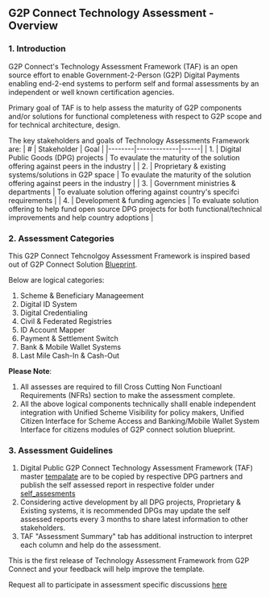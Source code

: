 ## G2P Connect Technology Assessment - Overview

### 1. Introduction

G2P Connect's Technology Assessment Framework (TAF) is an open source effort to enable Government-2-Person (G2P) Digital Payments enabling end-2-end systems to perform self and formal assessments by an independent or well known certification agencies. 

Primary goal of TAF is to help assess the maturity of G2P components and/or solutions for functional completeness with respect to G2P scope and for technical architecture, design.

The key stakeholders and goals of Technology Assessments Framework are:
| # | Stakeholder | Goal | 
|--------|-------------|------|
| 1. | Digital Public Goods (DPG) projects | To evaulate the maturity of the solution offering against peers in the industry |
| 2. | Proprietary & existing systems/solutions in G2P space | To evaulate the maturity of the solution offering against peers in the industry |
| 3. | Government ministries & departments | To evaluate solution offering against country's specifci requirements |
| 4. | Development & funding agencies | To evaluate solution offering to help fund open source DPG projects for both functional/technical improvements and help country adoptions |

### 2. Assessment Categories

This G2P Connect Tehcnolgoy Assessment Framework is inspired based out of G2P Connect Solution [Blueprint](https://g2pconnect.global). 

Below are logical categories:

1. Scheme & Beneficiary Manageement 
2. Digital ID System
3. Digital Credentialing
4. Civil & Federated Registries
5. ID Account Mapper
6. Payment & Settlement Switch
7. Bank & Mobile Wallet Systems
8. Last Mile Cash-In & Cash-Out

<b>Please Note</b>: 
1. All assesses are required to fill Cross Cutting Non Functioanl Requirements (NFRs) section to make the assessment complete.
2. All the above logical components technically shalll enable independent integration with Unified Scheme Visibility for policy makers, Unified Citizen Interface for Scheme Access and Banking/Mobile Wallet System Interface for citizens modules of G2P connect solution blueprint.

### 3. Assessment Guidelines

1. Digital Public G2P Connect Technology Assessment Framework (TAF) master [tempalate](./master_template/) are to be copied by respective DPG partners and publish the self assessed report in respective folder under [self_assesments](./self_assesments/)
2. Considering active development by all DPG projects, Proprietary & Existing systems, it is recommended DPGs may update the self assessed reports every 3 months to share latest information to other stakeholders. 
3. TAF "Assessment Summary" tab has additional instruction to interpret each column and help do the assessment.

This is the first release of Technology Assessment Framework from G2P Connect and your feedback will help improve the template.

Request all to participate in assessment specific discussions [here](https://github.com/G2P-Connect/.github/discussions/14)

